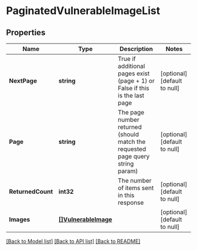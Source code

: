 # PaginatedVulnerableImageList

## Properties
Name | Type | Description | Notes
------------ | ------------- | ------------- | -------------
**NextPage** | **string** | True if additional pages exist (page + 1) or False if this is the last page | [optional] [default to null]
**Page** | **string** | The page number returned (should match the requested page query string param) | [optional] [default to null]
**ReturnedCount** | **int32** | The number of items sent in this response | [optional] [default to null]
**Images** | [**[]VulnerableImage**](VulnerableImage.md) |  | [optional] [default to null]

[[Back to Model list]](../README.md#documentation-for-models) [[Back to API list]](../README.md#documentation-for-api-endpoints) [[Back to README]](../README.md)



